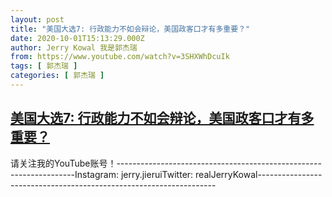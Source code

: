 ```yaml
---
layout: post
title: "美国大选7: 行政能力不如会辩论，美国政客口才有多重要？"
date: 2020-10-01T15:13:29.000Z
author: Jerry Kowal 我是郭杰瑞
from: https://www.youtube.com/watch?v=3SHXWhDcuIk
tags: [ 郭杰瑞 ]
categories: [ 郭杰瑞 ]
---
```

<!--1601565209000-->
[美国大选7: 行政能力不如会辩论，美国政客口才有多重要？](https://www.youtube.com/watch?v=3SHXWhDcuIk)
------

<div>
请关注我的YouTube账号！-------------------------------------------------------------------Instagram:  jerry.jieruiTwitter:  realJerryKowal-------------------------------------------------------------------
</div>
